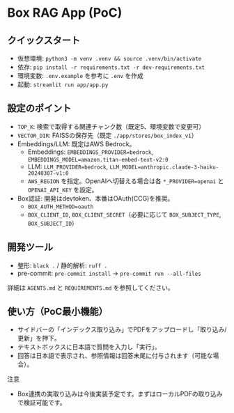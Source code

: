 # Box RAG App (PoC)

## クイックスタート
- 仮想環境: `python3 -m venv .venv && source .venv/bin/activate`
- 依存: `pip install -r requirements.txt -r dev-requirements.txt`
- 環境変数: `.env.example` を参考に `.env` を作成
- 起動: `streamlit run app/app.py`

## 設定のポイント
- `TOP_K`: 検索で取得する関連チャンク数（既定5、環境変数で変更可）
- `VECTOR_DIR`: FAISSの保存先（既定 `./app/stores/box_index_v1`）
- Embeddings/LLM: 既定はAWS Bedrock。
  - Embeddings: `EMBEDDINGS_PROVIDER=bedrock`, `EMBEDDINGS_MODEL=amazon.titan-embed-text-v2:0`
  - LLM: `LLM_PROVIDER=bedrock`, `LLM_MODEL=anthropic.claude-3-haiku-20240307-v1:0`
  - `AWS_REGION` を指定。OpenAIへ切替える場合は各 `*_PROVIDER=openai` と `OPENAI_API_KEY` を設定。
- Box認証: 開発はdevtoken、本番はOAuth(CCG)を推奨。
  - `BOX_AUTH_METHOD=oauth`
  - `BOX_CLIENT_ID`, `BOX_CLIENT_SECRET`（必要に応じて `BOX_SUBJECT_TYPE`, `BOX_SUBJECT_ID`）

## 開発ツール
- 整形: `black .` / 静的解析: `ruff .`
- pre-commit: `pre-commit install` → `pre-commit run --all-files`

詳細は `AGENTS.md` と `REQUIREMENTS.md` を参照してください。

## 使い方（PoC最小機能）
- サイドバーの「インデックス取り込み」でPDFをアップロードし「取り込み/更新」を押下。
- テキストボックスに日本語で質問を入力し「実行」。
- 回答は日本語で表示され、参照情報は回答末尾に付与されます（可能な場合）。

注意
- Box連携の実取り込みは今後実装予定です。まずはローカルPDFの取り込みで検証可能です。
